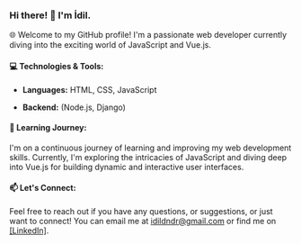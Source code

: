 ### Hi there! 👋 I'm İdil.

🌐 Welcome to my GitHub profile! I'm a passionate web developer currently diving into the exciting world of JavaScript and Vue.js.

#### 💻 Technologies & Tools:
- **Languages:** HTML, CSS, JavaScript
<!-- - **Frontend:**   -->
- **Backend:** (Node.js, Django)


#### 🌱 Learning Journey:
I'm on a continuous journey of learning and improving my web development skills. Currently, I'm exploring the intricacies of JavaScript and diving deep into Vue.js for building dynamic and interactive user interfaces.

#### 📫 Let's Connect:
Feel free to reach out if you have any questions, or suggestions, or just want to connect! You can email me at [idildndr@gmail.com](mailto:idildndr@gmail.com) or find me on [[LinkedIn]](https://www.linkedin.com/in/idil-d%C3%BCndar-312a208a/).

<!-- Thank you for visiting! -->
